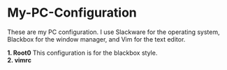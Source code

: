 # My-PC-Configuration
These are my PC configuration. I use Slackware for the operating system, Blackbox for the window manager, and Vim for the text editor.

<b>1. Root0</b> This configuration is for the blackbox style.
<br /><b>2. vimrc</b>
